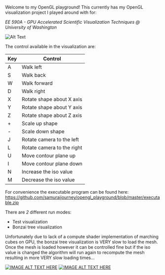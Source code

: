 Welcome to my OpenGL playground! This currently has my OpenGL visualization project I played around with for:

*EE 590A - GPU Accelerated Scientific Visualization Techniques @ University of Washington*

![Alt Text](https://media.giphy.com/media/dagWRDJLkxaN3WY4X1/giphy.gif)

The control available in the visualization are:

Key | Control
----|--------
A | Walk left
S | Walk back
W | Walk forward
D | Walk right
X | Rotate shape about X axis
Y | Rotate shape about Y axis
Z | Rotate shape about Z axis
\+ | Scale up shape
\- | Scale down shape
J | Rotate camera to the left
L | Rotate camera to the right
U | Move contour plane up
I | Move contour plane down
N | Increase the iso value
M | Decrease the iso value

For convenience the executable program can be found here: https://github.com/samuraijourney/opengl_playground/blob/master/executable.zip

There are *2* different run modes:
* Test visualization
* Bonzai tree visualization

Unfortunately due to lack of a compute shader implementation of marching cubes on GPU, the bonzai tree visualization is VERY slow to load the mesh. Once the mesh is loaded however it can be controlled fine but if the iso value is changed the algorithm will run again to recompute the mesh resulting in more VERY slow loading times...

[![IMAGE ALT TEXT HERE](https://img.youtube.com/vi/sDGsm_bVUWo/0.jpg)](https://www.youtube.com/watch?v=sDGsm_bVUWo)
[![IMAGE ALT TEXT HERE](https://img.youtube.com/vi/tlTzmjlvvZU/0.jpg)](https://www.youtube.com/watch?v=tlTzmjlvvZU)